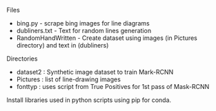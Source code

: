 Files

- bing.py - scrape bing images for line diagrams
- dubliners.txt - Text for random lines generation
- RandomHandWritten - Create dataset using images (in Pictures directory) and text in (dubliners)

Directories
- dataset2 : Synthetic image dataset to train Mark-RCNN
- Pictures : list of line-drawing images
- fonttyp : uses script from True Positives for 1st pass of Mask-RCNN

Install libraries used in python scripts using pip for conda.
